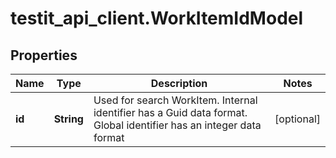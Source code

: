 # testit_api_client.WorkItemIdModel

## Properties

Name | Type | Description | Notes
------------ | ------------- | ------------- | -------------
**id** | **String** | Used for search WorkItem. Internal identifier has a Guid data format. Global identifier has an integer data format | [optional] 


